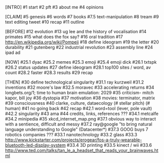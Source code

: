 [INTRO]
#1 start
#2 pft
#3 about me
#4 opinions

[CLAIM]
#5 genesis
#6 words
#7 books
#7.5 text-manipulation
#8 tream
#9 text editing tweet
#10 recap
#11 outline

[BEFORE]
#12 evolution
#13 ug lee and the history of vocalisation
#14 primates
#15 what does the fox say?
#16 oral tradition
#17 http://en.wikipedia.org/wiki/Pompeii
#18 define ideogram
#19 the letter
#20 durability
#21 gutenberg
#22 industrial revolution
#23 assembly line
#24 ipad ad

[NOW]
#25.1 dyac
#25.2 memes
#25.3 emoji
#25.4 emoji dick
#26.1 txtspk
#26.2 status updates
#27 define ideogram
#28.1 top100 sites / word, av count
#28.2 faster
#28.3 results
#29 recap

[THEN]
#30 define technological singularity
#31.1 ray kurzweil
#31.2 inventions
#32 moore's law
#32.5 moravec
#33 accelerating returns
#34 longbets.org/1; time to human brain emulation: 2029
#35 criticism- mitch kapor, bill joy
#36 dystopia
#37 motivation
#38 movies: terminator, matrix
#39 consciousness
#40 clarke, culture, dataecology
(# stellar pitch)
(# human)
#41 no going back
#42 recap
#42.1 word=tool (lever, pole vault)
#42.2 singularity
#43 ama
#44 credits, links, references
???
#34.1 metcalfe
#34.2 minipedia
#35 xkcd_internet_map.png
#37.1 obvious way to interact with a sentience, difficult and messy
#37.2 ray@google "to bring natural language understanding to Google" (Datacenter*)
#37.3 GOOG buys 7 robotics companies
???
#33.1 nanotechnology
#33.2 glass
#33.3 http://www.kickstarter.com/projects/erogear/fos-a-truly-wearable-bluetooth-led-display-system
#33.4 3D printing
#33.5 kinect / wii
#33.6 http://www.ted.com/talks/tan_le_a_headset_that_reads_your_brainwaves.html
